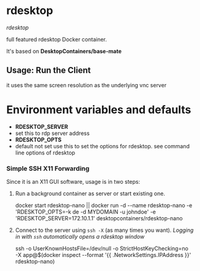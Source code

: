 # rdesktop
_rdesktop_

full featured rdesktop Docker container.

It's based on __DesktopContainers/base-mate__

## Usage: Run the Client

it uses the same screen resolution as the underlying vnc server

# Environment variables and defaults

* __RDESKTOP\_SERVER__
 * set this to rdp server address
* __RDESKTOP\_OPTS__
 * default not set use this to set the options for rdesktop. see command line options of rdesktop

### Simple SSH X11 Forwarding

Since it is an X11 GUI software, usage is in two steps:
  1. Run a background container as server or start existing one.

        docker start rdesktop-nano || docker run -d --name rdesktop-nano -e 'RDESKTOP_OPTS=-k de -d MYDOMAIN -u johndoe' -e 'RDESKTOP_SERVER=172.10.1.1' desktopcontainers/rdesktop-nano
        
  2. Connect to the server using `ssh -X` (as many times you want). 
     _Logging in with `ssh` automatically opens a rdesktop window_

        ssh -o UserKnownHostsFile=/dev/null -o StrictHostKeyChecking=no \
        -X app@$(docker inspect --format '{{ .NetworkSettings.IPAddress }}' rdesktop-nano)
